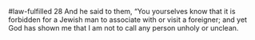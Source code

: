 #law-fulfilled
28 And he said to them, “You yourselves know that it is forbidden for a Jewish man to associate with or visit a foreigner; and yet God has shown me that I am not to call any person unholy or unclean.